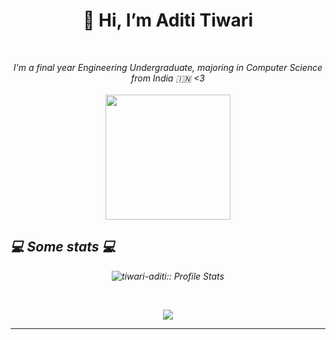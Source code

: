 <h1 align = "center">👋 Hi, I’m  Aditi Tiwari </h1>
<br />

<p align="center"><em>I'm a final year Engineering Undergraduate, majoring in Computer Science from India 🇮🇳 <3
</br></br>
<img align='center' src="https://i.giphy.com/media/v1.Y2lkPTc5MGI3NjExZnF6dnl3NzBqZjk4eW53cGJpYWRlMm9wMmd4d3BkcHlmZ2hrZ3AyYSZlcD12MV9pbnRlcm5hbF9naWZfYnlfaWQmY3Q9Zw/6ib6KPmkeAjDTxMxij/giphy.gif" width="200">

<h2>💻 Some stats 💻</h2>


<p align = "center"><img src="https://github-readme-stats.vercel.app/api?username=tiwari-aditi&show_icons=true&theme=synthwave" alt="tiwari-aditi:: Profile Stats" /> </p> 
<br>
<p align = "center"><a href="https://github.com/tiwari-aditi/github-readme-stats"><img align="center" src="https://github-readme-stats.vercel.app/api/top-langs/?username=tiwari-aditi&layout=compact&theme=buefy&hide_border=true" /></a></p>

---
